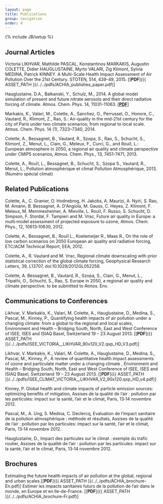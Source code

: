 ```yaml
---
layout: page
title: Publications
group: navigation
order: 4
---
```

{% include JB/setup %}

<div class="headline"><h2>Journal Articles</h2></div>

Victoria LIKHVAR, Mathilde PASCAL, Konstantinos MARKAKIS, Augustin COLETTE, Didier HAUGLUSTAINE, Myrto VALARI, Zig Klimont, Sylvia MEDINA, Patrick KINNEY. A Multi-Scale Health Impact Assessment of Air Pollution Over the 21st Century. STOTEN, 514, 439-49, 2015. [[**PDF**]({{ ASSET_PATH }}/../../pdfs/ACHIA_publishes_paper.pdf)]

Hauglustaine, D.A., Balkanski, Y., Schulz, M., 2014. A global model simulation of present and future nitrate aerosols and their direct radiative forcing of climate. Atmos. Chem. Phys. 14, 11031–11063. [[**PDF**]](http://dx.doi.org/10.5194/acp-14-11031-2014)

Markakis, K., Valari, M., Colette, A., Sanchez, O., Perrussel, O., Honore, C., Vautard, R., Klimont, Z., Rao, S.: Air-quality in the mid-21st century for the city of Paris under two climate scenarios; from regional to local scale. Atmos. Chem. Phys. 14 (1), 7323–7340, 2014.

Colette, A., Bessagnet, B., Vautard, R., Szopa, S., Rao, S., Schucht, S., Klimont, Z., Menut, L., Clain, G., Meleux, F., Curci, G., and Rouïl, L.: European atmosphere in 2050, a regional air quality and climate perspective under CMIP5 scenarios, Atmos. Chem. Phys., 13, 7451-7471, 2013.
 
Colette, A., Rouïl, L., Bessagnet, B., Schucht, S., Szopa S., Vautard, R., Menut, L.,
Pollution atmosphérique et climat Pollution Atmosphérique, 2013. (Numéro spécial climat)

<div class="headline"><h2>Related Publications</h2></div>

Colette, A., C. Granier, O. Hodnebrog, H. Jakobs, A. Maurizi, A. Nyiri, S. Rao, M. Amann, B. Bessagnet, A. D'Angiola, M. Gauss, C. Heyes, Z. Klimont, F. Meleux, M. Memmesheimer, A. Mieville, L. Rouïl, F. Russo, S. Schucht, D. Simpson, F. Stordal, F. Tampieri and M. Vrac, Future air quality in Europe: a multi‐model assessment of projected exposure to ozone, Atmos. Chem. Phys., 12, 10613‐10630, 2012.

Colette, A., Bessagnet, B., Rouïl L., Koelemeijer R., Maas R., On the role of low carbon scenarios on 2050 European air quality and radiative forcing, ETC/ACM Technical Report, EEA, 2012.

Colette, A., R. Vautard and M. Vrac, Regional climate downscaling with prior statistical correction of the global climate forcing, Geophysical Research Letters, 39, L13707, doi:10.1029/2012GL052258.

Colette, A. Bessagnet, B., Vautard, R., Szopa, S., Clain, G., Menut, L., Tripathi, O., Schucht, S., Rao, S. Europe in 2050, a regional air quality and climate perspective. to be submitted to Atmos. Env.

<div class="headline"><h2>Communications to Conferences</h2></div>

Likhvar, V. Markakis, K., Valari, M. Colette, A., Hauglustaine, D., Medina, S., Pascal, M., Kinney, P., Quantifying health impacts of air pollution under a changing climate: from a global to the regional and local scales, Environment and Health – Bridging South, North, East and West Conference of ISEE, ISES and ISIAQ Basel, Switzerland 19 – 23 August 2013. [[**PDF**]({{ ASSET_PATH }}/../../pdfs/ISEE_VICTORIA__LIKHVAR_90x120_V2.qxp_HD_V3.pdf)]

Likhvar, V. Markakis, K., Valari, M. Colette, A., Hauglustaine, D., Medina, S., Pascal, M., Kinney, P., A review of quantitative health impact assessments of ozone and particulate matter under a changing climate , Environment and Health – Bridging South, North, East and West Conference of ISEE, ISES and ISIAQ Basel, Switzerland 19 – 23 August 2013. [[**PDF**]({{ ASSET_PATH }}/../../pdfs/ISEE_CLIMAT_VICTORIA__LIKHVAR_V2_90x120.qxp_HD_v4.pdf)]

Kinney, P. Global health and climate impacts of particle emission sources: optimizing benefits of mitigation, Assises de la qualité de l’air : pollution par les particules: impact sur la santé, l’air et le climat, Paris, 13‐14 novembre 2012.

Pascal, M., A. Ung, S. Medina, C. Declercq, Evaluation de l’impact sanitaire de la pollution atmosphérique : méthode et résultats, Assises de la qualité de l’air : pollution par les particules: impact sur la santé, l’air et le climat, Paris, 13‐14 novembre 2012.

Hauglustaine, D., Impact des particules sur le climat : exemple du trafic routier, Assises de la qualité de l’air : pollution par les particules: impact sur la santé, l’air et le climat, Paris, 13‐14 novembre 2012.

<div class="headline"><h2>Brochures</h2></div>

Estimating the future health impacts of air pollution at the global, regional and urban scales.[[**PDF**]({{ ASSET_PATH }}/../../pdfs/ACHIA_brochure-En.pdf)]
Estimer les impacts sanitaires futurs de la pollution de l’air dans le monde, en Europe et en Ile-de-France. [[**PDF**]({{ ASSET_PATH }}/../../pdfs/ACHIA_brochure-Fr.pdf)]
